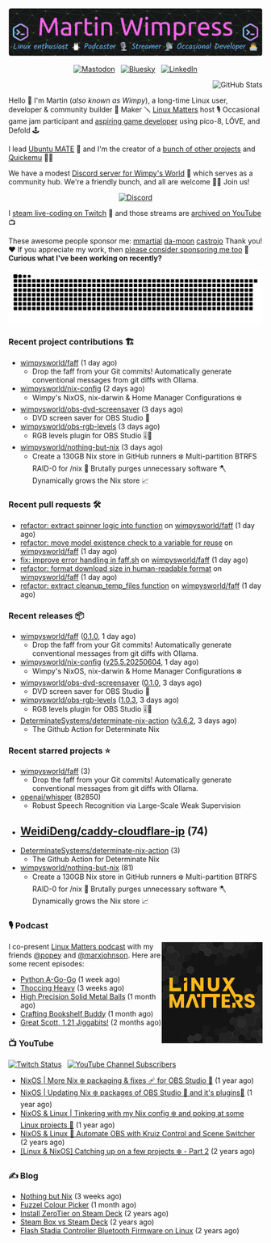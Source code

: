 <p align="center">
  <a href="https://wimpysworld.com" target="_blank"><img src="https://raw.githubusercontent.com/flexiondotorg/flexiondotorg/main/.github/github-header-image.png"></a>
</p>
<p align="center">
  &nbsp;<a href="https://wimpysworld.social/@martin" target="_blank"><img alt="Mastodon" src="https://img.shields.io/badge/Mastodon-6468fa?style=for-the-badge&logo=mastodon&logoColor=%23ffffff"></a>&nbsp;
  &nbsp;<a href="https://bsky.app/profile/wimpys.world" target="_blank"><img alt="Bluesky" src="https://img.shields.io/badge/Bluesky-0772D8?style=for-the-badge&logo=bluesky&logoColor=%23ffffff"></a>&nbsp;
  &nbsp;<a href="https://www.linkedin.com/in/martinwimpress/" target="_blank"><img alt="LinkedIn" src="https://img.shields.io/badge/LinkedIn-1667be?style=for-the-badge&logo=linkedin&logoColor=%23ffffff"></a>&nbsp;
</p>
<a href="https://github.com/flexiondotorg" target="_blank"><img align="right" src="https://github-readme-stats.vercel.app/api?username=flexiondotorg&show_icons=true&show=reviews,discussions_started,discussions_answered,prs_merged&include_all_commits=true&bg_color=0E1117&title_color=fa66ed&icon_color=6bbbfa&text_color=c5c8c6&ring_color=98ed3f&border_radius=8" alt="GitHub Stats"></a>
<br />

Hello 👋 I'm Martin (*also known as Wimpy*), a long-time Linux user, developer & community builder 🐧 Maker 🪛 [Linux Matters](https://linuxmatters.sh) host 🎙️ Occasional game jam participant and [aspiring game developer](https://oval-tutu.com) using pico-8, LÖVE, and Defold 🕹️

I lead [Ubuntu MATE](https://ubuntu-mate.org) 🧉 and I'm the creator of a [bunch of other projects](https://wimpysworld.com/projects/) and [Quickemu](https://github.com/quickemu-project/) 🧑‍💻

We have a modest [Discord server for Wimpy's World](https://wimpysworld.io/discord) 💬 which serves as a community hub. We're a friendly bunch, and all are welcome 🏳️‍🌈 Join us!

<div align="center"><a href="https://wimpysworld.io/discord" target="_blank"><img alt="Discord" src="https://img.shields.io/discord/712850672223125565?style=for-the-badge&logo=discord&logoColor=%23ffffff&label=Discord&labelColor=%234253e8&color=%23e4e2e2"></a></div>

I [steam live-coding on Twitch](https://twitch.tv/WimpysWorld) 📡 and those streams are [archived on YouTube](https://youtube.com/WimpysWorld) 📺️

These awesome people sponsor me: [mmartial](https://github.com/mmartial) [da-moon](https://github.com/da-moon) [castrojo](https://github.com/castrojo)  Thank you! ❤️
If you appreciate my work, then [please consider sponsoring me too](https://github.com/sponsors/flexiondotorg) 🤑 **Curious what I've been working on recently?**
<div align="center">
  <img align="center" alt="GitHub Contribution Snake" src="https://raw.githubusercontent.com/flexiondotorg/flexiondotorg/snake/github-contribution-grid-snake-dark.svg">
</div>

### Recent project contributions 🏗️


- [wimpysworld/faff](https://github.com/wimpysworld/faff) (1 day ago)
  - Drop the faff from your Git commits! Automatically generate conventional messages from git diffs with Ollama.
- [wimpysworld/nix-config](https://github.com/wimpysworld/nix-config) (2 days ago)
  - Wimpy&#39;s NixOS, nix-darwin  &amp; Home Manager Configurations ❄️
- [wimpysworld/obs-dvd-screensaver](https://github.com/wimpysworld/obs-dvd-screensaver) (3 days ago)
  - DVD screen saver for OBS Studio 📀
- [wimpysworld/obs-rgb-levels](https://github.com/wimpysworld/obs-rgb-levels) (3 days ago)
  - RGB levels plugin for OBS Studio 🎚️🌈
- [wimpysworld/nothing-but-nix](https://github.com/wimpysworld/nothing-but-nix) (3 days ago)
  - Create a 130GB Nix ️store in GitHub runners ❄️ Multi-partition BTRFS RAID-0 for /nix 💪 Brutally purges unnecessary software 🪓 Dynamically grows the Nix store 📈

### Recent pull requests 🛠️


- [refactor: extract spinner logic into function](https://github.com/wimpysworld/faff/pull/11) on [wimpysworld/faff](https://github.com/wimpysworld/faff) (1 day ago)
- [refactor: move model existence check to a variable for reuse](https://github.com/wimpysworld/faff/pull/10) on [wimpysworld/faff](https://github.com/wimpysworld/faff) (1 day ago)
- [fix: improve error handling in faff.sh](https://github.com/wimpysworld/faff/pull/9) on [wimpysworld/faff](https://github.com/wimpysworld/faff) (1 day ago)
- [refactor: format download size in human-readable format](https://github.com/wimpysworld/faff/pull/8) on [wimpysworld/faff](https://github.com/wimpysworld/faff) (1 day ago)
- [refactor: extract cleanup_temp_files function](https://github.com/wimpysworld/faff/pull/7) on [wimpysworld/faff](https://github.com/wimpysworld/faff) (1 day ago)

### Recent releases 📦️


- [wimpysworld/faff](https://github.com/wimpysworld/faff) ([0.1.0](https://github.com/wimpysworld/faff/releases/tag/0.1.0), 1 day ago)
  - Drop the faff from your Git commits! Automatically generate conventional messages from git diffs with Ollama.
- [wimpysworld/nix-config](https://github.com/wimpysworld/nix-config) ([v25.5.20250604](https://github.com/wimpysworld/nix-config/releases/tag/v25.5.20250604), 1 day ago)
  - Wimpy&#39;s NixOS, nix-darwin  &amp; Home Manager Configurations ❄️
- [wimpysworld/obs-dvd-screensaver](https://github.com/wimpysworld/obs-dvd-screensaver) ([0.1.0](https://github.com/wimpysworld/obs-dvd-screensaver/releases/tag/0.1.0), 3 days ago)
  - DVD screen saver for OBS Studio 📀
- [wimpysworld/obs-rgb-levels](https://github.com/wimpysworld/obs-rgb-levels) ([1.0.3](https://github.com/wimpysworld/obs-rgb-levels/releases/tag/1.0.3), 3 days ago)
  - RGB levels plugin for OBS Studio 🎚️🌈
- [DeterminateSystems/determinate-nix-action](https://github.com/DeterminateSystems/determinate-nix-action) ([v3.6.2](https://github.com/DeterminateSystems/determinate-nix-action/releases/tag/v3.6.2), 3 days ago)
  - The Github Action for Determinate Nix

### Recent starred projects ⭐️


- [wimpysworld/faff](https://github.com/wimpysworld/faff) (3)
  - Drop the faff from your Git commits! Automatically generate conventional messages from git diffs with Ollama.
- [openai/whisper](https://github.com/openai/whisper) (82850)
  - Robust Speech Recognition via Large-Scale Weak Supervision
- [WeidiDeng/caddy-cloudflare-ip](https://github.com/WeidiDeng/caddy-cloudflare-ip) (74)
  - 
- [DeterminateSystems/determinate-nix-action](https://github.com/DeterminateSystems/determinate-nix-action) (3)
  - The Github Action for Determinate Nix
- [wimpysworld/nothing-but-nix](https://github.com/wimpysworld/nothing-but-nix) (81)
  - Create a 130GB Nix ️store in GitHub runners ❄️ Multi-partition BTRFS RAID-0 for /nix 💪 Brutally purges unnecessary software 🪓 Dynamically grows the Nix store 📈

### 🎙️ Podcast
<img align="right" src="https://raw.githubusercontent.com/flexiondotorg/flexiondotorg/main/.github/linuxmatters.png" alt="Linux Matters Podcast" width="200" height="200">

I co-present [Linux Matters podcast](https://linuxmatters.sh) with my friends [@popey](https://github.com/popey) and [@marxjohnson](https://github.com/marxjohnson).
Here are some recent episodes:

- [Python A-Go-Go](https://linuxmatters.sh/56/) (1 week ago)
- [Thoccing Heavy](https://linuxmatters.sh/55/) (3 weeks ago)
- [High Precision Solid Metal Balls](https://linuxmatters.sh/54/) (1 month ago)
- [Crafting Bookshelf Buddy](https://linuxmatters.sh/53/) (1 month ago)
- [Great Scott, 1.21 Jiggabits!](https://linuxmatters.sh/52/) (2 months ago)

### 📺️ YouTube
<a href="https://twitch.tv/WimpysWorld" target="_blank"><img alt="Twitch Status" src="https://img.shields.io/twitch/status/WimpysWorld?style=for-the-badge&logo=twitch&logoColor=ffffff&label=Twitch&labelColor=%23904ef9&color=%23e4e2e2"></a>&nbsp;&nbsp;
<a href="https://youtube.com/WimpysWorld" target="_blank"><img alt="YouTube Channel Subscribers" src="https://img.shields.io/youtube/channel/subscribers/UChpYmMp7EFaxuogUX1eAqyw?style=for-the-badge&logo=youtube&logoColor=ffffff&label=YouTube&labelColor=%23fb1b20&color=%23e4e2e2"></a>

- [NixOS | More Nix ❄️ packaging &amp; fixes 🩹 for OBS Studio 📡](https://www.youtube.com/watch?v=VqNaOOm7Dhw) (1 year ago)
- [NixOS | Updating Nix ❄️ packages of OBS Studio 📡 and it&#39;s plugins🔌](https://www.youtube.com/watch?v=phgOv_UCbMM) (1 year ago)
- [NixOS &amp; Linux | Tinkering with my Nix config ❄️ and poking at some Linux projects 🐧](https://www.youtube.com/watch?v=biVQ_-v8oEo) (1 year ago)
- [NixOS &amp; Linux 🐧 Automate OBS with Kruiz Control and Scene Switcher](https://www.youtube.com/watch?v=BSITslJbMGA) (2 years ago)
- [[Linux &amp; NixOS] Catching up on a few projects ❄️ - Part 2](https://www.youtube.com/watch?v=IpiuKvqHU-c) (2 years ago)

### ✍️ Blog

- [Nothing but Nix](https://wimpysworld.com/posts/nothing-but-nix-github-actions/) (3 weeks ago)
- [Fuzzel Colour Picker](https://wimpysworld.com/posts/fuzzel-hyprpicker/) (1 month ago)
- [Install ZeroTier on Steam Deck](https://wimpysworld.com/posts/install-zerotier-on-steamdeck/) (2 years ago)
- [Steam Box vs Steam Deck](https://wimpysworld.com/posts/steambox-vs-steamdeck/) (2 years ago)
- [Flash Stadia Controller Bluetooth Firmware on Linux](https://wimpysworld.com/posts/flash-stadia-controller-bluetooth-firmware-on-linux/) (2 years ago)
